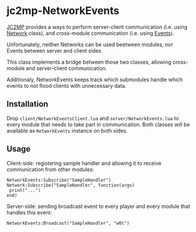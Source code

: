 # jc2mp-NetworkEvents

[JC2MP](http://wiki.jc-mp.com/Main_Page) provides a ways to perform server-client communication (i.e. using [Network](http://wiki.jc-mp.com/Lua/Shared/Network) class), and cross-module communication (i.e. using [Events](http://wiki.jc-mp.com/Lua/Shared/Events)).

Unfortunately, neither Networks can be used beetween modules, nor Events between server and client sides.

This class implements a bridge between those two classes, allowing cross-module and server-client communication.

Additionaly, NetworkEvents keeps track which submodules handle which events to not flood clients with unnecessary data.

Installation
-----------

Drop `client/NetworkEventsClient.lua` and `server/NetworkEvents.lua` to every module that needs to take part in communication. Both classes will be available as `NetworkEvents` instance on both sides.

Usage
-----------

Client-side: registering sample handler and allowing it to receive communication from other modules:
```
NetworkEvents:Subscribe("SampleHandler")
Network:Subscribe("SampleHandler", function(args)
 print("...")
end)
````

Server-side: sending broadcast event to every player and every module that handles this event:
```
NetworkEvents:Broadcast("SampleHandler", "w0t")
```



